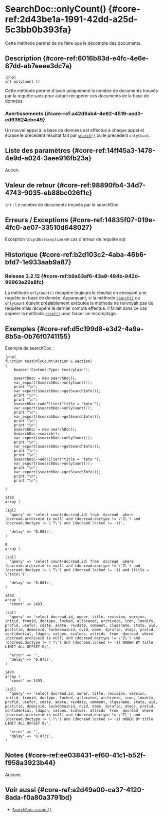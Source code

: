# SearchDoc::onlyCount() {#core-ref:2d43be1a-1991-42dd-a25d-5c3bb0b393fa}

<div class="short-description">
Cette méthode permet de ne faire que le décompte des documents.
</div>


## Description {#core-ref:6016b83d-e4fc-4e6e-87dd-ab7eeee3dc7a}

    [php]
    int onlyCount ()

Cette méthode permet d'avoir uniquement le nombre de documents trouvés par la 
requête sans pour autant récupérer ces documents de la base de données.

### Avertissements {#core-ref:a42d9ab4-4e62-4519-aed3-cd93624cbc49}

Un nouvel appel à la base de données est effectué à chaque appel et écrase le
précédent résultat fait par [`search()`][search] ou le précédent `onlyCount`.

## Liste des paramètres {#core-ref:14ff45a3-1478-4e9d-a024-3aee916fb23a}

Aucun.

## Valeur de retour {#core-ref:98890fb4-34d7-4743-9035-eb88bc026f1c}

`int`
:   Le nombre de documents trouvés par le searchDoc.

## Erreurs / Exceptions {#core-ref:14835f07-019e-4fc0-ae07-33510d648027}

Exception `\Dcp\Db\Exception` en cas d'erreur de requête sql.

## Historique {#core-ref:b2d103c2-4aba-46b6-bfd7-1e933aab9a87}

### Release 3.2.12 {#core-ref:b9a63af6-43a8-484b-942d-99963e29a8fc}

La méthode `onlyCount()` récupère toujours le résultat en envoyant une requête
en base de donnée. Auparavant, si la méthode [`search()`][search] ou `onlyCount`
étaient préalablement exécutée la méthode ne renvoyait pas de requête mais
récupéré le dernier compte effectué. Il fallait dans ce cas appeler la méthode
[`reset()`][reset] pour forcer un recomptage.

## Exemples {#core-ref:d5c199d8-e3d2-4a9a-8b5a-0b76f0741155}

Exemple de searchDoc :

    [php]
    function testOnlyCount(Action & $action)
    {
        header('Content-Type: text/plain');
        
        $searchDoc = new searchDoc();
        var_export($searchDoc->onlyCount());
        print "\n";
        var_export($searchDoc->getSearchInfo());
        print "\n";
        print "\n";
        $searchDoc->addFilter("title = 'toto'");
        var_export($searchDoc->onlyCount());
        print "\n";
        var_export($searchDoc->getSearchInfo());
        print "\n";
        print "\n";
        $searchDoc = new searchDoc();
        $searchDoc->search();
        var_export($searchDoc->onlyCount());
        print "\n";
        var_export($searchDoc->getSearchInfo());
        print "\n";
        print "\n";
        $searchDoc->addFilter("title = 'toto'");
        var_export($searchDoc->onlyCount());
        print "\n";
        var_export($searchDoc->getSearchInfo());
        print "\n";
        print "\n";
        
    }

    1493
    array (
<!--beware there is no tab here for sql syntax-->

    [sql]
      'query' => 'select count(docread.id) from  docread  where   (docread.archiveid is null) and (docread.doctype != \'Z\') and (docread.doctype != \'T\') and (docread.locked != -1)',

      'delay' => '0.003s',
    )
    
    0
    array (
<!--beware there is no tab here for sql syntax-->

    [sql]
      'query' => 'select count(docread.id) from  docread  where   (docread.archiveid is null) and (docread.doctype != \'Z\') and (docread.doctype != \'T\') and (docread.locked != -1) and (title = \'toto\')',

      'delay' => '0.001s',
    )
    
    1493
    array (
      'count' => 1493,
<!--beware there is no tab here for sql syntax-->

    [sql]
      'query' => 'select docread.id, owner, title, revision, version, initid, fromid, doctype, locked, allocated, archiveid, icon, lmodify, profid, usefor, cdate, adate, revdate, comment, classname, state, wid, postitid, domainid, lockdomainid, cvid, name, dprofid, atags, prelid, confidential, ldapdn, values, svalues, attrids  from  docread  where   (docread.archiveid is null) and (docread.doctype != \'Z\') and (docread.doctype != \'T\') and (docread.locked != -1) ORDER BY title LIMIT ALL OFFSET 0;',

      'error' => '',
      'delay' => '0.073s',
    )
    
    1493
    array (
      'count' => 1493,
<!--beware there is no tab here for sql syntax-->

    [sql]
      'query' => 'select docread.id, owner, title, revision, version, initid, fromid, doctype, locked, allocated, archiveid, icon, lmodify, profid, usefor, cdate, adate, revdate, comment, classname, state, wid, postitid, domainid, lockdomainid, cvid, name, dprofid, atags, prelid, confidential, ldapdn, values, svalues, attrids  from  docread  where   (docread.archiveid is null) and (docread.doctype != \'Z\') and (docread.doctype != \'T\') and (docread.locked != -1) ORDER BY title LIMIT ALL OFFSET 0;',

      'error' => '',
      'delay' => '0.073s',
    )

## Notes {#core-ref:ee038431-ef60-41c1-b52f-f958a3923b44}

Aucune.

## Voir aussi {#core-ref:a2d49a00-ca37-4120-8ada-f0a80a3791bd}

*   [`SearchDoc::count()`][count]

<!-- links -->

[search]:       #core-ref:6f5cc024-66e4-429e-9071-67d4523a8e08
[reset]:        #core-ref:18f98a7d-7db0-4270-97b2-0a1759a5b0e6
[count]:        #core-ref:8daca9d1-69e9-4871-b661-d710b8727d41